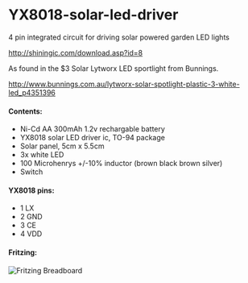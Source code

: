 YX8018-solar-led-driver
=======================

4 pin integrated circuit for driving solar powered garden LED lights

<http://shiningic.com/download.asp?id=8>

As found in the $3 Solar Lytworx LED sportlight from Bunnings.

<http://www.bunnings.com.au/lytworx-solar-spotlight-plastic-3-white-led_p4351396>

#### Contents:

* Ni-Cd AA 300mAh 1.2v rechargable battery
* YX8018 solar LED driver ic, TO-94 package
* Solar panel, 5cm x 5.5cm
* 3x white LED
* 100 Microhenrys +/-10% inductor (brown black brown silver)
* Switch

#### YX8018 pins:

* 1 LX
* 2 GND
* 3 CE
* 4 VDD

#### Fritzing:

![Fritzing Breadboard](https://raw.github.com/mcauser/YX8018-solar-led-driver/master/breadboard.png)
